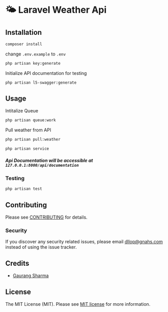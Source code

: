 # 🌤️ Laravel Weather Api

## Installation
```bash
composer install
```
change `.env.example` to `.env`
```bash
php artisan key:generate
```
Initialize API documentation for testing
```bash
php artisan l5-swagger:generate
```
## Usage
Intitalize Queue
```bash
php artisan queue:work
```
Pull weather from API
```bash
php artisan pull:weather
```
```bash
php artisan service
```
##### Api Documentation will be accessible at `127.0.0.1:8000/api/documentation`
### Testing

```bash
php artisan test
```
## Contributing

Please see [CONTRIBUTING](CONTRIBUTING.md) for details.

### Security

If you discover any security related issues, please email dllop@gnahs.com instead of using the issue tracker.

## Credits

- [Gaurang Sharma](https://github.com/gaurang-commits)

## License
The MIT License (MIT). Please see [MIT license](https://opensource.org/licenses/MIT) for more information.